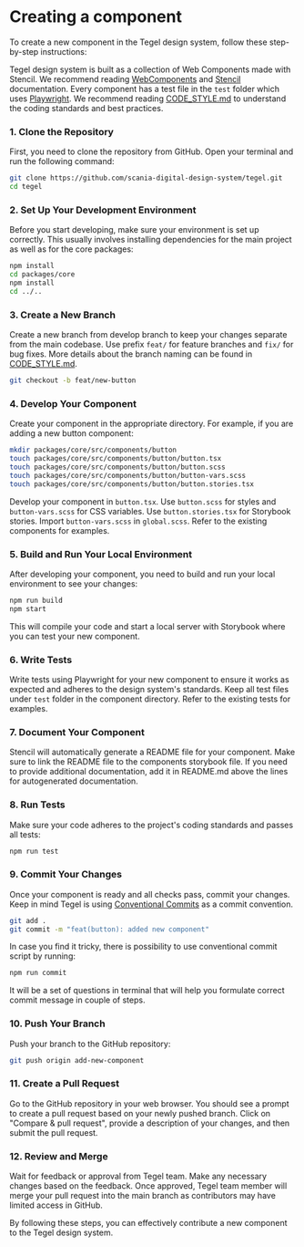 # Creating a component

To create a new component in the Tegel design system, follow these step-by-step instructions:

Tegel design system is built as a collection of Web Components made with Stencil.
We recommend reading [WebComponents](https://developer.mozilla.org/en-US/docs/Web/Web_Components) and [Stencil](https://stenciljs.com/docs/introduction) documentation.
Every component has a test file in the `test` folder which uses [Playwright](https://playwright.dev/docs/intro).
We recommend reading [CODE_STYLE.md](.github/CODE_STYLE.md) to understand the coding standards and best practices.

### 1. Clone the Repository
First, you need to clone the repository from GitHub. Open your terminal and run the following command:
```bash
git clone https://github.com/scania-digital-design-system/tegel.git
cd tegel
```

### 2. Set Up Your Development Environment
Before you start developing, make sure your environment is set up correctly. This usually involves installing dependencies for the main project as well as for the core packages:
```bash
npm install
cd packages/core
npm install
cd ../..
```

### 3. Create a New Branch
Create a new branch from develop branch to keep your changes separate from the main codebase.
Use prefix `feat/` for feature branches and `fix/` for bug fixes. More details about the branch naming can be found in [CODE_STYLE.md](.github/CODE_STYLE.md).
```bash
git checkout -b feat/new-button
```

### 4. Develop Your Component
Create your component in the appropriate directory. For example, if you are adding a new button component:
```bash
mkdir packages/core/src/components/button
touch packages/core/src/components/button/button.tsx
touch packages/core/src/components/button/button.scss
touch packages/core/src/components/button/button-vars.scss
touch packages/core/src/components/button/button.stories.tsx
```
Develop your component in `button.tsx`.
Use `button.scss` for styles and `button-vars.scss` for CSS variables.
Use `button.stories.tsx` for Storybook stories.
Import `button-vars.scss` in `global.scss`.
Refer to the existing components for examples.

### 5. Build and Run Your Local Environment
After developing your component, you need to build and run your local environment to see your changes:
```bash
npm run build
npm start
```
This will compile your code and start a local server with Storybook where you can test your new component.

### 6. Write Tests
Write tests using Playwright for your new component to ensure it works as expected and adheres to the design system's standards.
Keep all test files under `test` folder in the component directory. Refer to the existing tests for examples.

### 7. Document Your Component
Stencil will automatically generate a README file for your component. Make sure to link the README file to the components storybook file. If you need to provide additional documentation, add it in README.md above the lines for autogenerated documentation.

### 8. Run Tests
Make sure your code adheres to the project's coding standards and passes all tests:
```bash
npm run test
```

### 9. Commit Your Changes
Once your component is ready and all checks pass, commit your changes.
Keep in mind Tegel is using [Conventional Commits](https://www.conventionalcommits.org/en/v1.0.0/) as a commit convention.
```bash
git add .
git commit -m "feat(button): added new component"
```

In case you find it tricky, there is possibility to use conventional commit script by running:
```bash
npm run commit 
```
It will be a set of questions in terminal that will help you formulate correct commit message in couple of steps.

### 10. Push Your Branch
Push your branch to the GitHub repository:
```bash
git push origin add-new-component
```

### 11. Create a Pull Request
Go to the GitHub repository in your web browser. You should see a prompt to create a pull request based on your newly pushed branch. Click on "Compare & pull request", provide a description of your changes, and then submit the pull request.

### 12. Review and Merge
Wait for feedback or approval from Tegel team. Make any necessary changes based on the feedback. Once approved, Tegel team member will merge your pull request into the main branch as contributors may have limited access in GitHub.

By following these steps, you can effectively contribute a new component to the Tegel design system.

